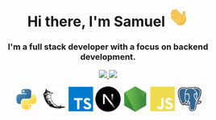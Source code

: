 
<div >
</div>

<h1 align="center">Hi there, I'm Samuel <img src="https://raw.githubusercontent.com/ABSphreak/ABSphreak/master/gifs/Hi.gif" width="40" /></h1>
<h3 align="center">I'm a full stack developer with a focus on backend development. </h3>

<p align='center'>
   <a href="https://www.linkedin.com/in/samuel-ironkwe/">
     <img height="30" src="https://github.com/yusuf8ahmed/mayHemant/blob/master/linkedin.png?raw=true">
  </a>
   
  <a href="https://x.com/csi0x">
    <img height="30" src="https://github.com/yusuf8ahmed/mayHemant/blob/master/twitter.png?raw=true">
  </a>
</p>

<div align="center">   
   <img src='https://github.com/devicons/devicon/blob/master/icons/python/python-original.svg' width='50'/> 
   <img src='https://github.com/devicons/devicon/blob/master/icons/flask/flask-original.svg' width='50'/>  
   <img src='https://github.com/devicons/devicon/blob/master/icons/typescript/typescript-original.svg' width='50'/> 
   <img src='https://github.com/devicons/devicon/blob/master/icons/nextjs/nextjs-original.svg' width='50'/> 
   <img src='https://github.com/devicons/devicon/blob/master/icons/nodejs/nodejs-original.svg' width='50'/> 
   <img src='https://github.com/devicons/devicon/blob/master/icons/javascript/javascript-plain.svg' width='50'/> 
   <img src='https://github.com/devicons/devicon/blob/master/icons/postgresql/postgresql-original.svg' width='50'/> 
</div>

<br>
